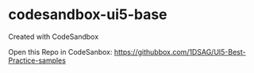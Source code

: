 # codesandbox-ui5-base
Created with CodeSandbox

Open this Repo in CodeSanbox: https://githubbox.com/1DSAG/UI5-Best-Practice-samples
